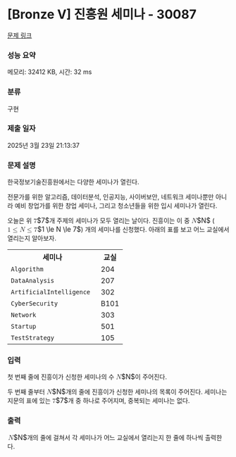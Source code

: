 # [Bronze V] 진흥원 세미나 - 30087 

[문제 링크](https://www.acmicpc.net/problem/30087) 

### 성능 요약

메모리: 32412 KB, 시간: 32 ms

### 분류

구현

### 제출 일자

2025년 3월 23일 21:13:37

### 문제 설명

<p>한국정보기술진흥원에서는 다양한 세미나가 열린다.</p>

<p>전문가를 위한 알고리즘, 데이터분석, 인공지능, 사이버보안, 네트워크 세미나뿐만 아니라 예비 창업가를 위한 창업 세미나, 그리고 청소년들을 위한 입시 세미나가 열린다.</p>

<p>오늘은 위 <mjx-container class="MathJax" jax="CHTML" style="font-size: 109%; position: relative;"><mjx-math class="MJX-TEX" aria-hidden="true"><mjx-mn class="mjx-n"><mjx-c class="mjx-c37"></mjx-c></mjx-mn></mjx-math><mjx-assistive-mml unselectable="on" display="inline"><math xmlns="http://www.w3.org/1998/Math/MathML"><mn>7</mn></math></mjx-assistive-mml><span aria-hidden="true" class="no-mathjax mjx-copytext">$7$</span></mjx-container>개 주제의 세미나가 모두 열리는 날이다. 진흥이는 이 중 <mjx-container class="MathJax" jax="CHTML" style="font-size: 109%; position: relative;"><mjx-math class="MJX-TEX" aria-hidden="true"><mjx-mi class="mjx-i"><mjx-c class="mjx-c1D441 TEX-I"></mjx-c></mjx-mi></mjx-math><mjx-assistive-mml unselectable="on" display="inline"><math xmlns="http://www.w3.org/1998/Math/MathML"><mi>N</mi></math></mjx-assistive-mml><span aria-hidden="true" class="no-mathjax mjx-copytext">$N$</span></mjx-container> (<mjx-container class="MathJax" jax="CHTML" style="font-size: 109%; position: relative;"><mjx-math class="MJX-TEX" aria-hidden="true"><mjx-mn class="mjx-n"><mjx-c class="mjx-c31"></mjx-c></mjx-mn><mjx-mo class="mjx-n" space="4"><mjx-c class="mjx-c2264"></mjx-c></mjx-mo><mjx-mi class="mjx-i" space="4"><mjx-c class="mjx-c1D441 TEX-I"></mjx-c></mjx-mi><mjx-mo class="mjx-n" space="4"><mjx-c class="mjx-c2264"></mjx-c></mjx-mo><mjx-mn class="mjx-n" space="4"><mjx-c class="mjx-c37"></mjx-c></mjx-mn></mjx-math><mjx-assistive-mml unselectable="on" display="inline"><math xmlns="http://www.w3.org/1998/Math/MathML"><mn>1</mn><mo>≤</mo><mi>N</mi><mo>≤</mo><mn>7</mn></math></mjx-assistive-mml><span aria-hidden="true" class="no-mathjax mjx-copytext">$1 \le N \le 7$</span></mjx-container>) 개의 세미나를 신청했다. 아래의 표를 보고 어느 교실에서 열리는지 알아보자.</p>

<table class="table table-bordered td-center th-center table-center-30">
	<tbody>
		<tr>
			<th>세미나</th>
			<th>교실</th>
		</tr>
		<tr>
			<td><code>Algorithm </code></td>
			<td>204</td>
		</tr>
		<tr>
			<td><code>DataAnalysis </code></td>
			<td>207</td>
		</tr>
		<tr>
			<td><code>ArtificialIntelligence </code></td>
			<td>302</td>
		</tr>
		<tr>
			<td><code>CyberSecurity </code></td>
			<td>B101</td>
		</tr>
		<tr>
			<td><code>Network </code></td>
			<td>303</td>
		</tr>
		<tr>
			<td><code>Startup </code></td>
			<td>501</td>
		</tr>
		<tr>
			<td><code>TestStrategy </code></td>
			<td>105</td>
		</tr>
	</tbody>
</table>

### 입력 

 <p>첫 번째 줄에 진흥이가 신청한 세미나의 수 <mjx-container class="MathJax" jax="CHTML" style="font-size: 109%; position: relative;"><mjx-math class="MJX-TEX" aria-hidden="true"><mjx-mi class="mjx-i"><mjx-c class="mjx-c1D441 TEX-I"></mjx-c></mjx-mi></mjx-math><mjx-assistive-mml unselectable="on" display="inline"><math xmlns="http://www.w3.org/1998/Math/MathML"><mi>N</mi></math></mjx-assistive-mml><span aria-hidden="true" class="no-mathjax mjx-copytext">$N$</span></mjx-container>이 주어진다.</p>

<p>두 번째 줄부터 <mjx-container class="MathJax" jax="CHTML" style="font-size: 109%; position: relative;"><mjx-math class="MJX-TEX" aria-hidden="true"><mjx-mi class="mjx-i"><mjx-c class="mjx-c1D441 TEX-I"></mjx-c></mjx-mi></mjx-math><mjx-assistive-mml unselectable="on" display="inline"><math xmlns="http://www.w3.org/1998/Math/MathML"><mi>N</mi></math></mjx-assistive-mml><span aria-hidden="true" class="no-mathjax mjx-copytext">$N$</span></mjx-container>개의 줄에 진흥이가 신청한 세미나의 목록이 주어진다. 세미나는 지문의 표에 있는 <mjx-container class="MathJax" jax="CHTML" style="font-size: 109%; position: relative;"><mjx-math class="MJX-TEX" aria-hidden="true"><mjx-mn class="mjx-n"><mjx-c class="mjx-c37"></mjx-c></mjx-mn></mjx-math><mjx-assistive-mml unselectable="on" display="inline"><math xmlns="http://www.w3.org/1998/Math/MathML"><mn>7</mn></math></mjx-assistive-mml><span aria-hidden="true" class="no-mathjax mjx-copytext">$7$</span></mjx-container>개 중 하나로 주어지며, 중복되는 세미나는 없다.</p>

### 출력 

 <p><mjx-container class="MathJax" jax="CHTML" style="font-size: 109%; position: relative;"> <mjx-math class="MJX-TEX" aria-hidden="true"><mjx-mi class="mjx-i"><mjx-c class="mjx-c1D441 TEX-I"></mjx-c></mjx-mi></mjx-math><mjx-assistive-mml unselectable="on" display="inline"><math xmlns="http://www.w3.org/1998/Math/MathML"><mi>N</mi></math></mjx-assistive-mml><span aria-hidden="true" class="no-mathjax mjx-copytext">$N$</span></mjx-container>개의 줄에 걸쳐서 각 세미나가 어느 교실에서 열리는지 한 줄에 하나씩 출력한다.</p>

